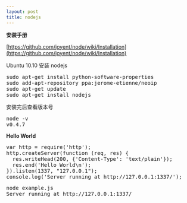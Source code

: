 ```yaml
---
layout: post
title: nodejs
---
```

**安装手册**

[https://github.com/joyent/node/wiki/Installation](https://github.com/joyent/node/wiki/Installation)

Ubuntu 10.10 安装 nodejs

<div class="cnblogs_Highlighter">
<pre class="brush:javascript;gutter:false;">sudo apt-get install python-software-properties
sudo add-apt-repository ppa:jerome-etienne/neoip
sudo apt-get update
sudo apt-get install nodejs
</pre>
</div>

安装完后查看版本号

<div class="cnblogs_Highlighter">
<pre class="brush:javascript;gutter:false;">node -v
v0.4.7
</pre>
</div>

**Hello World**

<div class="cnblogs_Highlighter">
<pre class="brush:javascript;gutter:true;">var http = require('http');
http.createServer(function (req, res) {
  res.writeHead(200, {'Content-Type': 'text/plain'});
  res.end('Hello World\n');
}).listen(1337, "127.0.0.1");
console.log('Server running at http://127.0.0.1:1337/');
</pre>
</div>

<div class="cnblogs_Highlighter">
<pre class="brush:javascript;gutter:false;">node example.js
Server running at http://127.0.0.1:1337/
</pre>
</div>